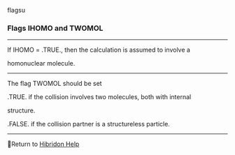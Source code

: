 flagsu


###   Flags IHOMO and TWOMOL


------------------------------


If IHOMO = .TRUE., then the calculation is assumed to involve a

homonuclear molecule.


------------------------------


The flag TWOMOL should be set

.TRUE.  if the collision involves two molecules, both with internal

structure.


.FALSE. if the collision partner is a structureless particle.


------------------------------


[](hibhelp.html) [](up_arrow.gif)  Return to  [Hibridon Help](hibhelp.html)
